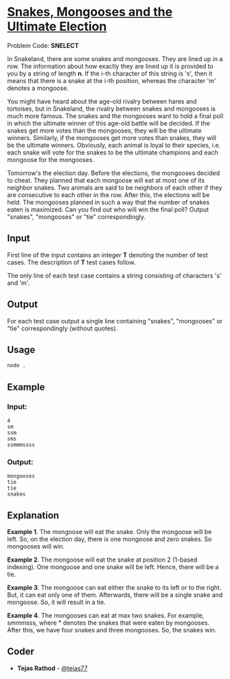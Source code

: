 
# [Snakes, Mongooses and the Ultimate Election](https://www.codechef.com/problems/SNELECT)
Problem Code: **SNELECT**

In Snakeland, there are some snakes and mongooses. They are lined up in a row. The information about how exactly they are lined up it is provided to you by a string of length **n**. If the i-th character of this string is 's', then it means that there is a snake at the i-th position, whereas the character 'm' denotes a mongoose.

You might have heard about the age-old rivalry between hares and tortoises, but in Snakeland, the rivalry between snakes and mongooses is much more famous. The snakes and the mongooses want to hold a final poll in which the ultimate winner of this age-old battle will be decided. If the snakes get more votes than the mongooses, they will be the ultimate winners. Similarly, if the mongooses get more votes than snakes, they will be the ultimate winners. Obviously, each animal is loyal to their species, i.e. each snake will vote for the snakes to be the ultimate champions and each mongoose for the mongooses.

Tomorrow's the election day. Before the elections, the mongooses decided to cheat. They planned that each mongoose will eat at most one of its neighbor snakes. Two animals are said to be neighbors of each other if they are consecutive to each other in the row. After this, the elections will be held. The mongooses planned in such a way that the number of snakes eaten is maximized. Can you find out who will win the final poll? Output "snakes", "mongooses" or "tie" correspondingly.

## Input

First line of the input contains an integer **T** denoting the number of test cases. The description of **T** test cases follow.

The only line of each test case contains a string consisting of characters 's' and 'm'.

## Output

For each test case output a single line containing "snakes", "mongooses" or "tie" correspondingly (without quotes).

## Usage
```sh
node .
```
## Example
### Input:
```
4
sm
ssm
sms
ssmmmssss
```
### Output:
```
mongooses
tie
tie
snakes
```
## Explanation

**Example 1**. The mongoose will eat the snake. Only the mongoose will be left. So, on the election day, there is one mongoose and zero snakes. So mongooses will win.

**Example 2**. The mongoose will eat the snake at position 2 (1-based indexing). One mongoose and one snake will be left. Hence, there will be a tie.

**Example 3**. The mongoose can eat either the snake to its left or to the right. But, it can eat only one of them. Afterwards, there will be a single snake and mongoose. So, it will result in a tie.

**Example 4**. The mongooses can eat at max two snakes. For example, s*mmm*sss, where * denotes the snakes that were eaten by mongooses. After this, we have four snakes and three mongooses. So, the snakes win.

## Coder

* **Tejas Rathod** - [@tejas77](https://github.com/tejas77)
